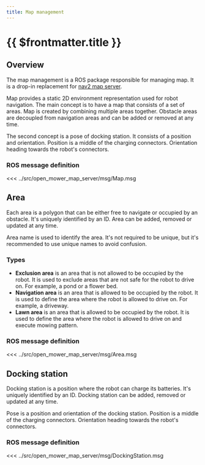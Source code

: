 ```yaml
---
title: Map management
---
```

# {{ $frontmatter.title }}

## Overview

The map management is a ROS package responsible for managing map. It is a drop-in replacement for [nav2 map server](https://navigation.ros.org/configuration/packages/configuring-map-server.html).

Map provides a static 2D environment representation used for robot navigation.
The main concept is to have a map that consists of a set of areas. Map is created by combining multiple areas together. Obstacle areas are decoupled from navigation areas and can be added or removed at any time.

The second concept is a pose of docking station. It consists of a position and orientation. Position is a middle of the charging connectors. Orientation heading towards the robot's connectors.

### ROS message definition

<<< ../src/open_mower_map_server/msg/Map.msg

## Area

Each area is a polygon that can be either free to navigate or occupied by an obstacle. It's uniquely identified by an ID.
Area can be added, removed or updated at any time.

Area name is used to identify the area. It's not required to be unique, but it's recommended to use unique names to avoid confusion.

### Types

- **Exclusion area** is an area that is not allowed to be occupied by the robot. It is used to exclude areas that are not safe for the robot to drive on. For example, a pond or a flower bed.
- **Navigation area** is an area that is allowed to be occupied by the robot. It is used to define the area where the robot is allowed to drive on. For example, a driveway.
- **Lawn area** is an area that is allowed to be occupied by the robot. It is used to define the area where the robot is allowed to drive on and execute mowing pattern.

### ROS message definition

<<< ../src/open_mower_map_server/msg/Area.msg


## Docking station

Docking station is a position where the robot can charge its batteries. It's uniquely identified by an ID.
Docking station can be added, removed or updated at any time.

Pose is a position and orientation of the docking station. Position is a middle of the charging connectors. Orientation heading towards the robot's connectors.

### ROS message definition

<<< ../src/open_mower_map_server/msg/DockingStation.msg
